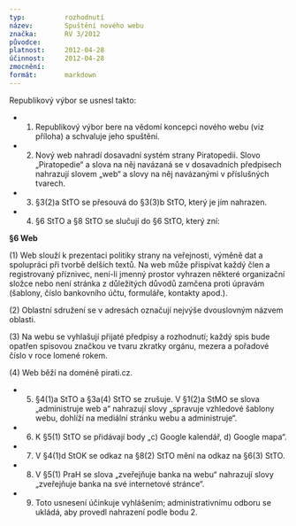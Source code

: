 ```yaml
---
typ:          rozhodnutí
název:        Spuštění nového webu
značka:       RV 3/2012
původce:      
platnost:     2012-04-28
účinnost:     2012-04-28
zmocnění:     
formát:       markdown
---
```


Republikový výbor se usnesl takto:

* 1. Republikový výbor bere na vědomí koncepci nového webu (viz příloha) a schvaluje jeho spuštění.

* 2. Nový web nahradí dosavadní systém strany Piratopedii. Slovo „Piratopedie“ a slova na něj navázaná se v dosavadních předpisech nahrazují slovem „web“ a slovy na něj navázanými v příslušných tvarech.

* 3. §3(2)a StTO se přesouvá do §3(3)b StTO, který je jím nahrazen.

* 4. §6 StTO a §8 StTO se slučují do §6 StTO, který zní:

**§6 Web**

(1) Web slouží k prezentaci politiky strany na veřejnosti, výměně dat a spolupráci při tvorbě delších textů. Na web může přispívat každý člen a registrovaný příznivec, není-li jmenný prostor vyhrazen některé organizační složce nebo není stránka z důležitých důvodů zamčena proti úpravám (šablony, číslo bankovního účtu, formuláře, kontakty apod.).

(2) Oblastní sdružení se v adresách označují nejvýše dvouslovným názvem oblasti.

(3) Na webu se vyhlašují přijaté předpisy a rozhodnutí; každý spis bude opatřen spisovou značkou ve tvaru zkratky orgánu, mezera a pořadové číslo v roce lomené rokem.

(4) Web běží na doméně pirati.cz.

* 5. §4(1)a StTO a §3a(4) StTO se zrušuje. V §1(2)a StMO se slova „administruje web a“ nahrazují slovy „spravuje vzhledové šablony webu, dohlíží na mediální stránku webu a administruje“.

* 6. K §5(1) StTO se přidávají body „c) Google kalendář, d) Google mapa“.

* 7.  V §4(1)d StOK se odkaz na §8(2) StTO mění na odkaz na §6(3) StTO.

* 8. V §5(1) PraH se slova „zveřejňuje banka na webu“ nahrazují slovy „zveřejňuje banka na své internetové stránce“.

* 9. Toto usnesení účinkuje vyhlášením; administrativnímu odboru se ukládá, aby provedl nahrazení podle bodu 2.
